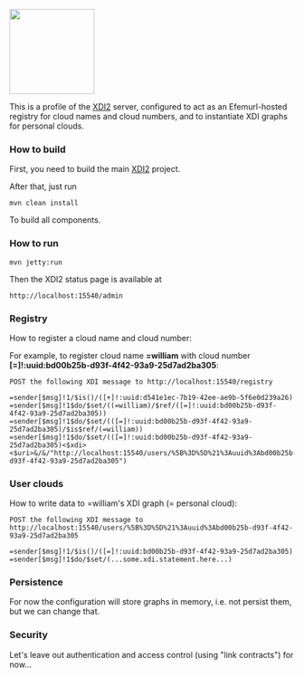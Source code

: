 <img src="http://efemurl.com/themes/efemurl/images/logo.jpg" width="150"><br>

This is a profile of the [XDI2](http://github.com/projectdanube/xdi2) server, configured to 
act as an Efemurl-hosted registry for cloud names and cloud numbers, and to instantiate
XDI graphs for personal clouds.

### How to build

First, you need to build the main [XDI2](http://github.com/projectdanube/xdi2) project.

After that, just run

    mvn clean install

To build all components.

### How to run

    mvn jetty:run

Then the XDI2 status page is available at

	http://localhost:15540/admin

### Registry

How to register a cloud name and cloud number:

For example, to register cloud name **=william** with cloud number **[=]!:uuid:bd00b25b-d93f-4f42-93a9-25d7ad2ba305**:

	POST the following XDI message to http://localhost:15540/registry

	=sender[$msg]!1/$is()/([+]!:uuid:d541e1ec-7b19-42ee-ae9b-5f6e0d239a26)
	=sender[$msg]!1$do/$set/((=william)/$ref/([=]!:uuid:bd00b25b-d93f-4f42-93a9-25d7ad2ba305))
	=sender[$msg]!1$do/$set/(([=]!:uuid:bd00b25b-d93f-4f42-93a9-25d7ad2ba305)/$is$ref/(=william))
	=sender[$msg]!1$do/$set/(([=]!:uuid:bd00b25b-d93f-4f42-93a9-25d7ad2ba305)<$xdi><$uri>&/&/"http://localhost:15540/users/%5B%3D%5D%21%3Auuid%3Abd00b25b-d93f-4f42-93a9-25d7ad2ba305")

### User clouds

How to write data to =william's XDI graph (= personal cloud):

	POST the following XDI message to http://localhost:15540/users/%5B%3D%5D%21%3Auuid%3Abd00b25b-d93f-4f42-93a9-25d7ad2ba305

	=sender[$msg]!1/$is()/([=]!:uuid:bd00b25b-d93f-4f42-93a9-25d7ad2ba305)
	=sender[$msg]!1$do/$set/(...some.xdi.statement.here...)

### Persistence

For now the configuration will store graphs in memory, i.e. not persist them, but we can change that.

### Security

Let's leave out authentication and access control (using "link contracts") for now...
